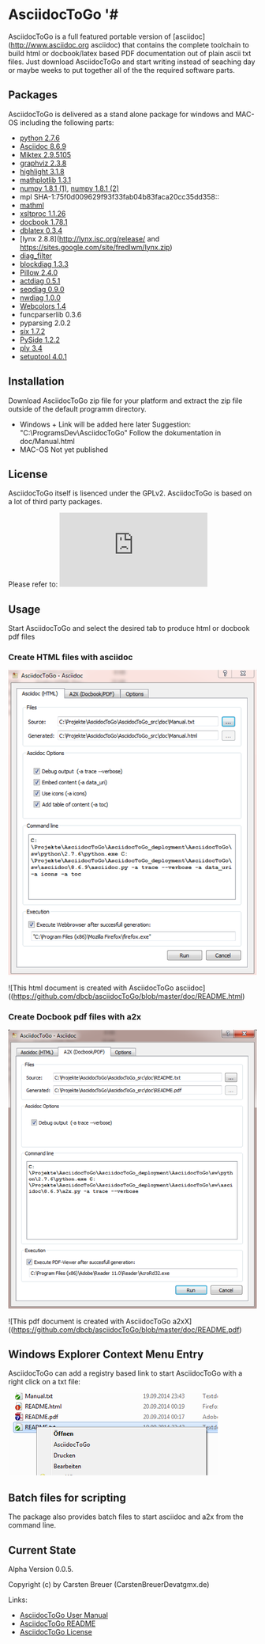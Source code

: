 # AsciidocToGo '#


AsciidocToGo is a full featured portable version of [asciidoc](http://www.asciidoc.org asciidoc) that contains
the complete toolchain to build html or docbook/latex based PDF documentation out of plain ascii txt files. Just download
AsciidocToGo and start writing instead of seaching day or maybe weeks to put together all of the the required
software parts.

## Packages ##

AsciidocToGo is delivered as a stand alone package for windows and MAC-OS
including the following parts:

* [python 2.7.6](https://www.python.org/)
* [Asciidoc 8.6.9](http://www.asciidoc.org)
* [Miktex 2.9.5105](http://www.miktex.org/download)
* [graphviz 2.3.8](http://www.research.att.com/software_tools?fbid=hCb8eyIXDJA)
* [highlight 3.1.8](http://www.andre-simon.de/doku/highlight/en/highlight.php)
* [mathplotlib 1.3.1](http://matplotlib.org/downloads.html)
* [numpy 1.8.1 (1)](http://www.numpy.org), [numpy 1.8.1 (2)](http://volnitsky.com/project/mplw)
* mpl SHA-1:75f0d009629f93f33fab04b83faca20cc35dd358::
* [mathml](https://www.maths.nottingham.ac.uk/personal/drw/lm.html)
* [xsltproc 1.1.26](http://www.zlatkovic.com/libxml.en.html)
* [docbook 1.78.1](http://sourceforge.net/projects/docbook/files/#files)
* [dblatex 0.3.4](http://dblatex.sourceforge.net/)
* [lynx 2.8.8](http://lynx.isc.org/release/ and https://sites.google.com/site/fredlwm/lynx.zip)
* [diag_filter](https://code.google.com/p/asciidoc-diag-filter/downloads/list)
* [blockdiag 1.3.3](https://pypi.python.org/pypi/blockdiag)
* [Pillow 2.4.0](https://pypi.python.org/pypi/Pillow/2.4.0)
* [actdiag 0.5.1](https://pypi.python.org/pypi/actdiag)
* [seqdiag 0.9.0](https://pypi.python.org/pypi/seqdiag/)
* [nwdiag 1.0.0](https://pypi.python.org/pypi/nwdiag)
* [Webcolors 1.4](https://pypi.python.org/simple/webcolors)
* funcparserlib 0.3.6
* pyparsing 2.0.2
* [six 1.7.2](https://pypi.python.org/pypi/six)
* [PySide 1.2.2](http://qt-project.org/wiki/PySide)
* [ply 3.4](http://www.dabeaz.com/ply/)
* [setuptool 4.0.1](https://pypi.python.org/pypi/setuptools#windows-7-or-graphical-install)

## Installation ##

Download AsciidocToGo zip file for your platform and extract the zip file
outside of the default programm directory.

* Windows +
  Link will be added here later
  Suggestion: "C:\ProgramsDev\AsciidocToGo"
  Follow the dokumentation in doc/Manual.html
* MAC-OS
  Not yet published


## License ##

AsciidocToGo itself is lisenced under the GPLv2.
AsciidocToGo is based on a lot of third party packages.

Please refer to: ![AsciidocToGo and third party licenses](https://github.com/dbcb/asciidocToGo/blob/master/doc/License.html)

## Usage ##

Start AsciidocToGo and select the desired tab to produce html or docbook pdf files

### Create HTML files with asciidoc ###

![AsciidocToGo Asciidoc Tab](https://github.com/dbcb/asciidocToGo/blob/master/doc/images/adtg_asciidoc_tab.png)

![This html document is created with AsciidocToGo asciidoc]((https://github.com/dbcb/asciidocToGo/blob/master/doc/README.html)

### Create Docbook pdf files with a2x ###

![AsciidocToGo Asciidoc Tab](https://github.com/dbcb/asciidocToGo/blob/master/doc/images/adtg_a2x_tab.png)

![This pdf document is created with AsciidocToGo a2xX]((https://github.com/dbcb/asciidocToGo/blob/master/doc/README.pdf)


## Windows Explorer Context Menu Entry ##


AsciidocToGo can add a registry based link to start AsciidocToGo with
a right click on a txt file:

![AsciidocToGo Context Menu](https://github.com/dbcb/asciidocToGo/blob/master/doc/images/adtg_context_menu.png)


## Batch files for scripting ##

The package also provides batch files to start asciidoc and a2x from the command line.

## Current State ##

Alpha Version 0.0.5. 

Copyright (c) by Carsten Breuer (CarstenBreuerDevatgmx.de)

Links:

* [AsciidocToGo User Manual](https://github.com/dbcb/asciidocToGo/blob/master/doc/Manual.html)
* [AsciidocToGo README](https://github.com/dbcb/asciidocToGo/blob/master/doc/images/adtg_asciidoc_tab.png/README.html)
* [AsciidocToGo License](https://github.com/dbcb/asciidocToGo/blob/master/doc/images/adtg_asciidoc_tab.png/License.html)













